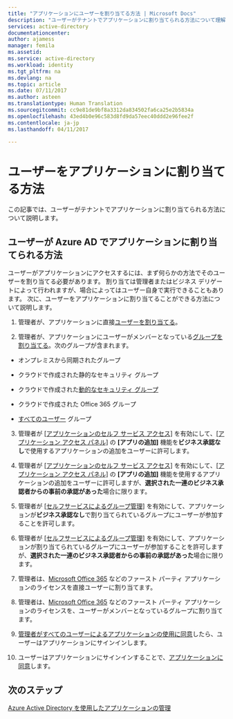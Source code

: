 ```yaml
---
title: "アプリケーションにユーザーを割り当てる方法 | Microsoft Docs"
description: "ユーザーがテナントでアプリケーションに割り当てられる方法について理解します。"
services: active-directory
documentationcenter: 
author: ajamess
manager: femila
ms.assetid: 
ms.service: active-directory
ms.workload: identity
ms.tgt_pltfrm: na
ms.devlang: na
ms.topic: article
ms.date: 07/11/2017
ms.author: asteen
ms.translationtype: Human Translation
ms.sourcegitcommit: cc9e81de9bf8a3312da834502fa6ca25e2b5834a
ms.openlocfilehash: 43ed4b0e96c583d8fd9da57eec40ddd2e96fee2f
ms.contentlocale: ja-jp
ms.lasthandoff: 04/11/2017

---
```


# <a name="how-to-assign-users-to-applications"></a>ユーザーをアプリケーションに割り当てる方法

この記事では、ユーザーがテナントでアプリケーションに割り当てられる方法について説明します。

## <a name="how-do-users-get-assigned-to-an-application-in-azure-ad"></a>ユーザーが Azure AD でアプリケーションに割り当てられる方法

ユーザーがアプリケーションにアクセスするには、まず何らかの方法でそのユーザーを割り当てる必要があります。 割り当ては管理者またはビジネス デリゲートによって行われますが、場合によってはユーザー自身で実行できることもあります。 次に、ユーザーをアプリケーションに割り当てることができる方法について説明します。

1.  管理者が、アプリケーションに直接[ユーザーを割り当てる](https://docs.microsoft.com/azure/active-directory/active-directory-coreapps-assign-user-azure-portal)。

2.  管理者が、アプリケーションにユーザーがメンバーとなっている[グループを割り当てる](https://docs.microsoft.com/azure/active-directory/active-directory-coreapps-assign-user-azure-portal)。次のグループが含まれます。

  * オンプレミスから同期されたグループ

  * クラウドで作成された静的なセキュリティ グループ

  * クラウドで作成された[動的なセキュリティ グループ](https://docs.microsoft.com/azure/active-directory/active-directory-groups-dynamic-membership-azure-portal)

  * クラウドで作成された Office 365 グループ

  * [すべてのユーザー](https://docs.microsoft.com/azure/active-directory/active-directory-accessmanagement-dedicated-groups) グループ

3.  管理者が [[アプリケーションのセルフ サービス アクセス]](https://docs.microsoft.com/azure/active-directory/active-directory-self-service-application-access) を有効にして、[[アプリケーション アクセス パネル]](https://docs.microsoft.com/azure/active-directory/active-directory-saas-access-panel-introduction) の **[アプリの追加]** 機能を**ビジネス承認なし**で使用するアプリケーションの追加をユーザーに許可します。

4.  管理者が [[アプリケーションのセルフ サービス アクセス]](https://docs.microsoft.com/azure/active-directory/active-directory-self-service-application-access) を有効にして、[[アプリケーション アクセス パネル]](https://docs.microsoft.com/azure/active-directory/active-directory-saas-access-panel-introduction) の **[アプリの追加]** 機能を使用するアプリケーションの追加をユーザーに許可しますが、**選択された一連のビジネス承認者からの事前の承認があった**場合に限ります。

5.  管理者が [[セルフサービスによるグループ管理]](https://docs.microsoft.com/azure/active-directory/active-directory-accessmanagement-self-service-group-management) を有効にして、アプリケーションが**ビジネス承認なし**で割り当てられているグループにユーザーが参加することを許可します。

6.  管理者が [[セルフサービスによるグループ管理]](https://docs.microsoft.com/azure/active-directory/active-directory-accessmanagement-self-service-group-management) を有効にして、アプリケーションが割り当てられているグループにユーザーが参加することを許可しますが、**選択された一連のビジネス承認者からの事前の承認があった**場合に限ります。

7.  管理者は、[Microsoft Office 365](http://products.office.com/) などのファースト パーティ アプリケーションのライセンスを直接ユーザーに割り当てます。

8.  管理者は、[Microsoft Office 365](http://products.office.com/) などのファースト パーティ アプリケーションのライセンスを、ユーザーがメンバーとなっているグループに割り当てます。

9.  [管理者がすべてのユーザーによるアプリケーションの使用に同意](https://docs.microsoft.com/azure/active-directory/develop/active-directory-devhowto-multi-tenant-overview#understanding-user-and-admin-consent)したら、ユーザーはアプリケーションにサインインします。

10. ユーザーはアプリケーションにサインインすることで、[アプリケーションに同意](https://docs.microsoft.com/azure/active-directory/develop/active-directory-devhowto-multi-tenant-overview#understanding-user-and-admin-consent)します。

## <a name="next-steps"></a>次のステップ
[Azure Active Directory を使用したアプリケーションの管理](active-directory-enable-sso-scenario.md)

